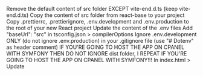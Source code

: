 Remove the default content of src folder EXCEPT vite-end.d.ts (keep vite-end.d.ts)
Copy the content of src folder from react-base to your project
Copy .prettierrc, .prettierignore, .env.development and .env.production to the root of your new React project
Update the content of the .env files
Add "baseUrl": "src" in tsconfig.json > compilerOptions
Ignore .env.development ONLY (do not ignore .env.production) in your .gitignore file (use "# Dotenv" as header comment)
IF YOU'RE GOING TO HOST THE APP ON CPANEL WITH SYMFONY THEN DO NOT IGNORE dist folder, I REPEAT IF YOU'RE GOING TO HOST THE APP ON CPANEL WITH SYMFONY!!!
In index.html > Update <title> tag
In index.html > Update <script type="module" src="/src/[main.tsx INTO index.tsx]"></script>

Run this long pnpm command:
pnpm add @tanstack/react-query recoil @mui/material @mui/icons-material @mui/x-data-grid @mui/lab react-router-dom json-schema @types/json-schema @rjsf/mui @rjsf/core @rjsf/validator-ajv8 @rjsf/utils lodash @types/lodash axios react-dropzone react-compound-timer sass vite-tsconfig-paths tslib

Add tsconfigPaths() as element in the array "defineConfig" > "plugins" in the file vite.config.ts (plugins: [react(), tsconfigPaths()])
import tsconfigPaths from "vite-tsconfig-paths"; (if not autocompleted)
